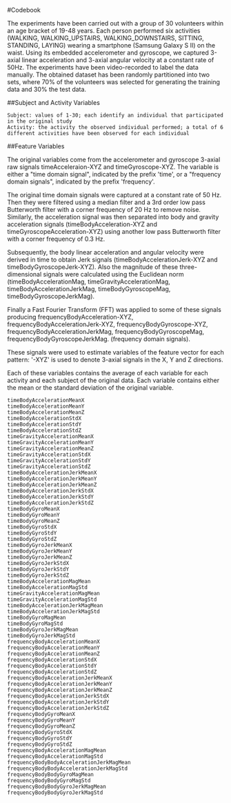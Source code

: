 #Codebook

The experiments have been carried out with a group of 30 volunteers within an age bracket of 19-48 years. Each person performed six activities (WALKING, WALKING_UPSTAIRS, WALKING_DOWNSTAIRS, SITTING, STANDING, LAYING) wearing a smartphone (Samsung Galaxy S II) on the waist. Using its embedded accelerometer and gyroscope, we captured 3-axial linear acceleration and 3-axial angular velocity at a constant rate of 50Hz. The experiments have been video-recorded to label the data manually. The obtained dataset has been randomly partitioned into two sets, where 70% of the volunteers was selected for generating the training data and 30% the test data. 

##Subject and Activity Variables

    Subject: values of 1-30; each identify an individual that participated in the original study
    Activity: the activity the observed individual performed; a total of 6 different activities have been observed for each individual

##Feature Variables

The original variables come from the accelerometer and gyroscope 3-axial raw signals timeAcceleraion-XYZ and timeGyroscope-XYZ. The variable is either a "time domain signal", indicated by the prefix 'time', or a "frequency domain signals", indicated by the prefix 'frequency'.

The original time domain signals were captured at a constant rate of 50 Hz. Then they were filtered using a median filter and a 3rd order low pass Butterworth filter with a corner frequency of 20 Hz to remove noise. Similarly, the acceleration signal was then separated into body and gravity acceleration signals (timeBodyAcceleration-XYZ and timeGyroscopeAcceleration-XYZ) using another low pass Butterworth filter with a corner frequency of 0.3 Hz.

Subsequently, the body linear acceleration and angular velocity were derived in time to obtain Jerk signals (timeBodyAccelerationJerk-XYZ and timeBodyGyroscopeJerk-XYZ). Also the magnitude of these three-dimensional signals were calculated using the Euclidean norm (timeBodyAccelerationMag, timeGravityAccelerationMag, timeBodyAccelerationJerkMag, timeBodyGyroscopeMag, timeBodyGyroscopeJerkMag).

Finally a Fast Fourier Transform (FFT) was applied to some of these signals producing frequencyBodyAcceleration-XYZ, frequencyBodyAccelerationJerk-XYZ, frequencyBodyGyroscope-XYZ, frequencyBodyAccelerationJerkMag, frequencyBodyGyroscopeMag, frequencyBodyGyroscopeJerkMag. (frequency domain signals).

These signals were used to estimate variables of the feature vector for each pattern:
'-XYZ' is used to denote 3-axial signals in the X, Y and Z directions.

Each of these variables contains the average of each variable for each activity and each subject of the original data. Each variable contains either the mean or the standard deviation of the original variable.

    timeBodyAccelerationMeanX
    timeBodyAccelerationMeanY
    timeBodyAccelerationMeanZ
    timeBodyAccelerationStdX
    timeBodyAccelerationStdY
    timeBodyAccelerationStdZ
    timeGravityAccelerationMeanX
    timeGravityAccelerationMeanY
    timeGravityAccelerationMeanZ
    timeGravityAccelerationStdX
    timeGravityAccelerationStdY
    timeGravityAccelerationStdZ
    timeBodyAccelerationJerkMeanX
    timeBodyAccelerationJerkMeanY
    timeBodyAccelerationJerkMeanZ
    timeBodyAccelerationJerkStdX
    timeBodyAccelerationJerkStdY
    timeBodyAccelerationJerkStdZ
    timeBodyGyroMeanX
    timeBodyGyroMeanY
    timeBodyGyroMeanZ
    timeBodyGyroStdX
    timeBodyGyroStdY
    timeBodyGyroStdZ
    timeBodyGyroJerkMeanX
    timeBodyGyroJerkMeanY
    timeBodyGyroJerkMeanZ
    timeBodyGyroJerkStdX
    timeBodyGyroJerkStdY
    timeBodyGyroJerkStdZ
    timeBodyAccelerationMagMean
    timeBodyAccelerationMagStd
    timeGravityAccelerationMagMean
    timeGravityAccelerationMagStd
    timeBodyAccelerationJerkMagMean
    timeBodyAccelerationJerkMagStd
    timeBodyGyroMagMean
    timeBodyGyroMagStd
    timeBodyGyroJerkMagMean
    timeBodyGyroJerkMagStd
    frequencyBodyAccelerationMeanX
    frequencyBodyAccelerationMeanY
    frequencyBodyAccelerationMeanZ
    frequencyBodyAccelerationStdX
    frequencyBodyAccelerationStdY
    frequencyBodyAccelerationStdZ
    frequencyBodyAccelerationJerkMeanX
    frequencyBodyAccelerationJerkMeanY
    frequencyBodyAccelerationJerkMeanZ
    frequencyBodyAccelerationJerkStdX
    frequencyBodyAccelerationJerkStdY
    frequencyBodyAccelerationJerkStdZ
    frequencyBodyGyroMeanX
    frequencyBodyGyroMeanY
    frequencyBodyGyroMeanZ
    frequencyBodyGyroStdX
    frequencyBodyGyroStdY
    frequencyBodyGyroStdZ
    frequencyBodyAccelerationMagMean
    frequencyBodyAccelerationMagStd
    frequencyBodyBodyAccelerationJerkMagMean
    frequencyBodyBodyAccelerationJerkMagStd
    frequencyBodyBodyGyroMagMean
    frequencyBodyBodyGyroMagStd
    frequencyBodyBodyGyroJerkMagMean
    frequencyBodyBodyGyroJerkMagStd
